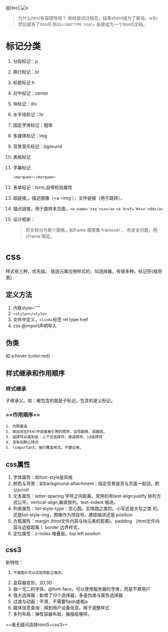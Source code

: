 ﻿@[toc]
![s](http://img.yayi.site/csdn/ff8a0240106ea8f29f5ccd546439c1bd.gif-watermaskStyle)
>为什么html有容错性呢？
>曾经尝试过规范，结果xhtml成为了笑话。w3c 
>然后就有了html5
>所以`<!DOCTYPE html>` 是使成为一个html5文档。

# 标记分类
1. 分段标记：p
2. 换行标记：br
3. 标题标记 h
4. 对中标记：center
5. 块标记：div
6. 水平线标记：hr
7. 固定字体标记：粗体
8. 多媒体标记：img
9. 背景音乐标记：bgsound
10. 表格标记 
11. 字幕标记
	
	```bash
	<marquee></marquee>
	```
12. 表单标记：form,自带检验属性
13. 超链接,，描述图像（<a <img  ），文件链接（用于跳转），
14. 锚点链接，用于跳转本页面，`<a name='xxx'>xx</a>` `<a href='#xxx'>dd</a>`
15. 设计框架：
	>将文档分为若个窗格，如frame
	>框架集 frameset ，
	> 有安全问题，用xframe 限定。

# css
 样式有三种，优先级。
 挑选元素应用样式的，叫选择器，有很多种。标记符{规则表}
 ## 定义方法
  1. 内联style=''''
  2. `<style></style>`
  3. 文件中定义，`<link>`标签 rel  type href
  4. css @import声明导入
 ## 伪类
 如 a:hover {color:red}
 ## 样式继承和作用顺序
 ### 样式继承
  子继承父。如：被包含的就是子标记，包含的是父标记。
 ### ==作用顺序==
    1. 内联最高
    2. 按出现在html中或者被引用的顺序，出现越晚，就越高。
    3. 选择符从高到低：上下文选择符、类选择符、id选择符
    4. 没有则默认样式
    5. !important。强行覆盖样式。不建议用。
## css属性
1. 字体属性：如font-style是风格
2. 颜色与背景：如background-attachment：指定背景是否与页面一起动。默认scroll
3. 文本属性：letter-spacing 字符之间距离。常用的有text-align:justify 排列方式公平。vertical-align,垂直排列。text-indent 缩进。
4. 列表属性：list-style-type：空心圆。实体圆之类的。小写还是大写之类 的，还是list-style-img，图像作为项目号。悬挂缩进还是 position
5. 方框属性：margin (html文件内容与块元素的距离)、padding （html文件内容与边框距离 ）border 边界样式，
6. 定位属性：z-index 堆叠层。top left positon
## css3
新特性：
1.     不靠图片可以实现阴影之类的。
2. 盒容器变形。2D,3D
3. 独一无二的字体。@font-face。可以使用服务器的字体，而是不靠用户
4. 强大选择器：新增了10个选择器，多是伪类与属性选择器
5. 过渡与动画：平滑，不需要flash或者js
6. 媒体信息查询：得到用户设备信息。用于调整样式
7. 多列布局：弹性容器布局，像报纸哪样。

==毫无疑问选择html5+css3==

